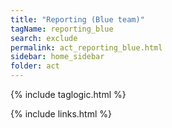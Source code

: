 ```yaml
---
title: "Reporting (Blue team)"
tagName: reporting_blue
search: exclude
permalink: act_reporting_blue.html
sidebar: home_sidebar
folder: act
---
```



{% include taglogic.html %}

{% include links.html %}
